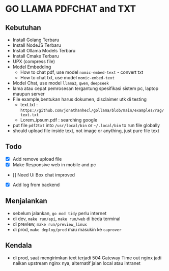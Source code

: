 # GO LLAMA PDFCHAT and TXT

## Kebutuhan

- Install Golang Terbaru
- Install NodeJS Terbaru
- Install Ollama Models Terbaru
- Install Cmake Terbaru
- UPX (compress file)
- Model Embedding
  - How to chat pdf, use model `nomic-embed-text` - convert txt
  - How to chat txt, use model `nomic-embed-text`
- Model Chat, use model `llama3`, `qwen`, `deepseek`
- lama atau cepat pemrosesan tergantung spesifikasi sistem pc, laptop maupun server
- File example,bentukan harus dokumen, disclaimer utk di testing
  - text.txt : `https://github.com/jonathanhecl/gollama/blob/main/examples/rag/text.txt`
  - Lorem_ipsum.pdf : searching google
- put file `pdf2txt` into `/usr/local/bin` or `~/.local/bin` to run file globally
- should upload file inside text, not image or anything, just pure file text
 

## Todo

- [x] Add remove upload file
- [x] Make Responsive web in mobile and pc
- [] Need Ui Box chat improved
- [x] Add log from backend

## Menjalankan

- sebelum jalankan, `go mod tidy` perlu internet
- di dev, `make run/api`, `make run/web` di beda terminal
- di preview, `make run/preview_linux`
- di prod, `make deploy/prod` mau masukin ke `caprover`

## Kendala

- di prod, saat mengirimkan text terjadi 504 Gateway Time out nginx jadi naikan upstream nginx nya, alternatif jalan local atau intranet

